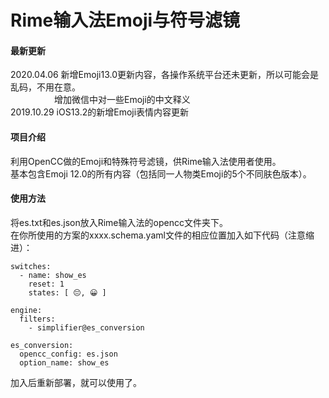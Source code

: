 # Rime输入法Emoji与符号滤镜

#### 最新更新
2020.04.06 新增Emoji13.0更新内容，各操作系统平台还未更新，所以可能会是乱码，不用在意。  
　　　　　增加微信中对一些Emoji的中文释义  
2019.10.29 iOS13.2的新增Emoji表情内容更新

#### 项目介绍
利用OpenCC做的Emoji和特殊符号滤镜，供Rime输入法使用者使用。  
基本包含Emoji 12.0的所有内容（包括同一人物类Emoji的5个不同肤色版本）。


#### 使用方法

将es.txt和es.json放入Rime输入法的opencc文件夹下。  
在你所使用的方案的xxxx.schema.yaml文件的相应位置加入如下代码（注意缩进）：

```
switches:
  - name: show_es
    reset: 1
    states: [ 😔, 😀 ]

engine:
  filters:
    - simplifier@es_conversion

es_conversion:
  opencc_config: es.json
  option_name: show_es

```


加入后重新部署，就可以使用了。
